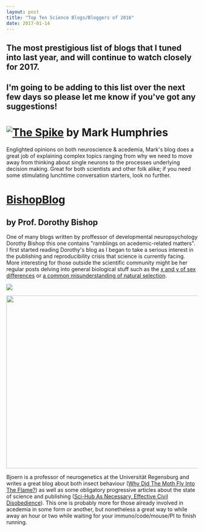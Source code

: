 ```yaml
---
layout: post
title: "Top Ten Science Blogs/Bloggers of 2016"
date: 2017-01-14
---
```


## The most prestigious list of blogs that I tuned into last year, and will continue to watch closely for 2017.
## I'm going to be adding to this list over the next few days so please let me know if you've got any suggestions!


# <a class="link u-baseColor--link is-touched" href="https://medium.com/the-spike" title="The Spike" aria-label="The Spike"><img class="collectionHeader-logoImage js-collectionHeaderLogoImage" src="https://cdn-images-1.medium.com/max/350/1*SXgKbsryKflVpOZrHXY3Eg@2x.png" data-image-id="1*SXgKbsryKflVpOZrHXY3Eg@2x.png" alt="The Spike" data-width="1731" data-height="455"></a> by Mark Humphries

Englighted opinions on both neuroscience & acedemia, Mark's blog does a great job of explaining complex topics ranging from why we need to move away from thinking about single neurons to the processes underlying decision making. Great for both scientists and other folk alike; if you need some stimulating lunchtime conversation starters, look no further.


# [BishopBlog](http://deevybee.blogspot.co.uk) 
## by Prof. Dorothy Bishop

One of many blogs written by proffessor of developmental neuropsychology Dorothy Bishop this one contains "ramblings on acedemic-related matters". I first started reading Dorothy's blog as I began to take a serious interest in the publishing and reproducibility crisis that science is currently facing. More interesting for those outside the scientific community might be her regular posts delving into general biological stuff such as the [x and y of sex differences](http://deevybee.blogspot.co.uk/2011/05/x-and-y-of-sex-differences.html) or [a common misunderstanding of natural selection](http://deevybee.blogspot.co.uk/2017/01/a-common-misunderstanding-of-natural.html).

<a href="http://ivory.idyll.org/blog"><img src="https://raw.githubusercontent.com/alexmorley/alexmorley.github.io/master/images/ctitusbrownblogtitle.png>"></a>


<a href="http://bjoern.brembs.net"><img src="http://bjoern.brembs.net/wp/wp-content/uploads/2013/06/bloglogo_transparent.png" style="width:1731;height:455;"></a>

Bjoern is a professor of neurogenetics at the Universität Regensburg and writes a great blog about both insect behaviour ([Why Did The Moth Fly Into The Flame?](http://bjoern.brembs.net/2016/12/why-did-the-moth-fly-into-the-flame/)) as well as some obligatory progressive articles about the state of science and publishing ([Sci-Hub As Necessary, Effective Civil Disobedience](http://bjoern.brembs.net/2016/02/sci-hub-as-necessary-effective-civil-disobedience/)). This one is probably more for those already involved in acedemia in some form or another, but nonetheless a great way to while away an hour or two while waiting for your immuno/code/mouse/PI to finish running.
